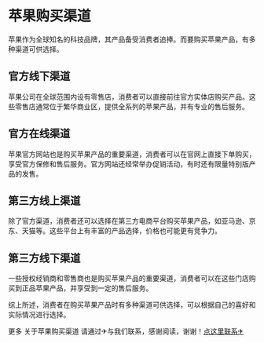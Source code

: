 # 苹果购买渠道

苹果作为全球知名的科技品牌，其产品备受消费者追捧。而要购买苹果产品，有多种渠道可供选择。

## 官方线下渠道

苹果公司在全球范围内设有零售店，消费者可以直接前往官方实体店购买产品。这些零售店通常位于繁华商业区，提供全系列的苹果产品，并有专业的售后服务。

## 官方在线渠道

苹果官方网站也是购买苹果产品的重要渠道，消费者可以在官网上直接下单购买，享受官方保修和售后服务。官方网站还经常举办促销活动，有时还有限量特别版产品的发售。

## 第三方线上渠道

除了官方渠道，消费者还可以选择在第三方电商平台购买苹果产品，如亚马逊、京东、天猫等。这些平台上有丰富的产品选择，价格也可能更有竞争力。

## 第三方线下渠道

一些授权经销商和零售商也是购买苹果产品的重要渠道，消费者可以在这些门店购买到正品苹果产品，并享受到一定的售后服务。

综上所述，消费者在购买苹果产品时有多种渠道可供选择，可以根据自己的喜好和实际情况进行选择。

更多 关于苹果购买渠道 请通过✈与我们联系，感谢阅读，谢谢！[点这里联系✈](https://d.k02.cc)